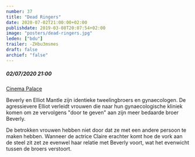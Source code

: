 ```yaml
---
number: 37
title: "Dead Ringers"
date: 2020-07-02T21:00:00+02:00
publishdate: 2019-03-08T20:07:54+02:00
image: "posters/dead-ringers.jpg"
leden: ["bdu"]
trailer: -ZHbu3msmes
draft: false
archief: "false"
---
```


##### 02/07/2020 21:00

[Cinema Palace](https://cinema-palace.be/nl/film/dead-ringers-vo-st-fr)

Beverly en Elliot Mantle zijn identieke tweelingbroers en gynaecologen. De
agressievere Elliot verleidt vrouwen die naar hun gynaecologische kliniek
komen om ze vervolgens "door te geven" aan zijn meer bedaarde broer Beverly.
<!--more-->
De betrokken vrouwen hebben niet door dat ze met een andere persoon te maken
hebben. Wanneer de actrice Claire erachter komt hoe de vork aan de steel zit
zet ze evenwel haar relatie met Beverly voort, wat het evenwicht tussen de
broers verstoort.

